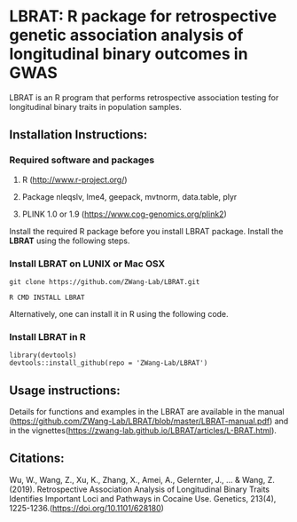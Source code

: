 # LBRAT: R package for retrospective genetic association analysis of longitudinal binary outcomes in GWAS

LBRAT is an R program that performs retrospective association testing for longitudinal binary traits in population samples. 


## Installation Instructions:

### Required software and packages

1. R (http://www.r-project.org/)
  
2. Package nleqslv, lme4, geepack, mvtnorm, data.table, plyr
  
3. PLINK 1.0 or 1.9 (https://www.cog-genomics.org/plink2)

Install the required R package before you install LBRAT package. Install the **LBRAT** using the following steps.


### Install LBRAT on LUNIX or Mac OSX

```
git clone https://github.com/ZWang-Lab/LBRAT.git

R CMD INSTALL LBRAT

```
Alternatively, one can install it in R using the following code.
### Install LBRAT in R
```
library(devtools)
devtools::install_github(repo = 'ZWang-Lab/LBRAT')

```

## Usage instructions:

Details for functions and examples in the LBRAT are available in the manual (https://github.com/ZWang-Lab/LBRAT/blob/master/LBRAT-manual.pdf) and in the vignettes(https://zwang-lab.github.io/LBRAT/articles/L-BRAT.html).

## Citations:

Wu, W., Wang, Z., Xu, K., Zhang, X., Amei, A., Gelernter, J., ... & Wang, Z. (2019). Retrospective Association Analysis of Longitudinal Binary Traits Identifies Important Loci and Pathways in Cocaine Use. Genetics, 213(4), 1225-1236.(https://doi.org/10.1101/628180)
